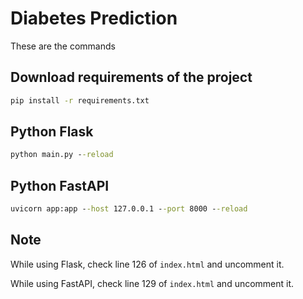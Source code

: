 # Diabetes Prediction

These are the commands

## Download requirements of the project

```cmd
pip install -r requirements.txt
```

## Python Flask

```cmd
python main.py --reload
```

## Python FastAPI

```cmd
uvicorn app:app --host 127.0.0.1 --port 8000 --reload
```

## Note

While using Flask, check line 126 of `index.html` and uncomment it.

While using FastAPI, check line 129 of `index.html` and uncomment it.
